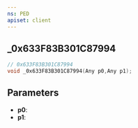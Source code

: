 ```yaml
---
ns: PED
apiset: client
---
```

## _0x633F83B301C87994

```c
// 0x633F83B301C87994
void _0x633F83B301C87994(Any p0,Any p1);
```


## Parameters
* **p0**:
* **p1**: